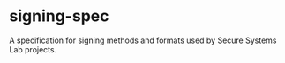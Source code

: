 # signing-spec
A specification for signing methods and formats used by Secure Systems Lab projects. 
